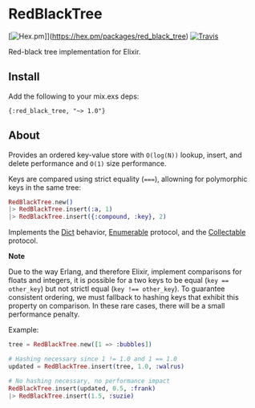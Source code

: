 # RedBlackTree

[![Hex.pm](https://img.shields.io/hexpm/v/red_black_tree.svg)]](https://hex.pm/packages/red_black_tree) [![Travis](https://img.shields.io/travis/SenecaSystems/red_black_tree.svg)](https://travis-ci.org/SenecaSystems/red_black_tree) 

Red-black tree implementation for Elixir.

## Install

Add the following to your mix.exs deps:

`{:red_black_tree, "~> 1.0"}`

## About

Provides an ordered key-value store with `O(log(N))` lookup, insert, and delete
performance and `O(1)` size performance.

Keys are compared using strict equality (`===`), allowning for polymorphic
keys in the same tree:

```elixir
RedBlackTree.new()
|> RedBlackTree.insert(:a, 1)
|> RedBlackTree.insert({:compound, :key}, 2)
```

Implements the [Dict](http://elixir-lang.org/docs/stable/elixir/Dict.html)
behavior, [Enumerable](http://elixir-lang.org/docs/stable/elixir/Enumerable.html)
protocol, and the [Collectable](http://elixir-lang.org/docs/stable/elixir/Collectable.html)
protocol.


**Note**

Due to the way Erlang, and therefore Elixir, implement comparisons for floats
and integers, it is possible for a two keys to be equal (`key == other_key`)
but not strictl equal (`key !== other_key`). To guarantee consistent ordering,
we must fallback to hashing keys that exhibit this property on comparison. In
these rare cases, there will be a small performance penalty.

Example:

```elixir
tree = RedBlackTree.new([1 => :bubbles])

# Hashing necessary since 1 != 1.0 and 1 == 1.0
updated = RedBlackTree.insert(tree, 1.0, :walrus)

# No hashing necessary, no performance impact
RedBlackTree.insert(updated, 0.5, :frank)
|> RedBlackTree.insert(1.5, :suzie)
```
